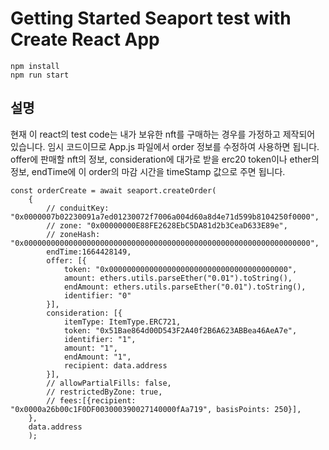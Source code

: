 # Getting Started Seaport test with Create React App
```
npm install
npm run start
```

## 설명
현재 이 react의 test code는 내가 보유한 nft를 구매하는 경우를 가정하고 제작되어 있습니다.
임시 코드이므로 App.js 파일에서 order 정보를 수정하여 사용하면 됩니다.
offer에 판매할 nft의 정보, consideration에 대가로 받을 erc20 token이나 ether의 정보, endTime에 이 order의 마감 시간을 timeStamp 값으로 주면 됩니다.
```
const orderCreate = await seaport.createOrder(
    {
        // conduitKey: "0x0000007b02230091a7ed01230072f7006a004d60a8d4e71d599b8104250f0000",
        // zone: "0x00000000E88FE2628EbC5DA81d2b3CeaD633E89e",
        // zoneHash: "0x0000000000000000000000000000000000000000000000000000000000000000",
        endTime:1664428149,
        offer: [{ 
            token: "0x0000000000000000000000000000000000000000",
            amount: ethers.utils.parseEther("0.01").toString(),
            endAmount: ethers.utils.parseEther("0.01").toString(),
            identifier: "0"
        }],
        consideration: [{ 
            itemType: ItemType.ERC721,
            token: "0x51Bae864d00D543F2A40f2B6A623ABBea46AeA7e", 
            identifier: "1",
            amount: "1",
            endAmount: "1",
            recipient: data.address
        }],
        // allowPartialFills: false, 
        // restrictedByZone: true, 
        // fees:[{recipient: "0x0000a26b00c1F0DF003000390027140000fAa719", basisPoints: 250}],
    },
    data.address
    );
```